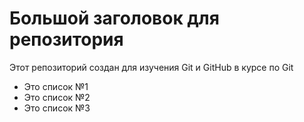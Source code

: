 # Большой заголовок для репозитория

Этот репозиторий создан для изучения Git и GitHub в курсе по Git

- Это список №1
- Это список №2
- Это список №3
